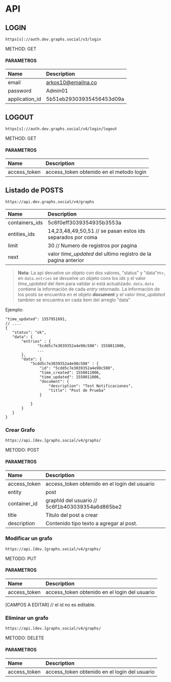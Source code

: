 # API

## LOGIN
```
https[s]://auth.dev.graphs.social/v3/login
```
METHOD: GET

#### PARAMETROS
Name           | Description                       
:------------- |:----------------------------------
email          | arkos10@emailna.co 
password       | Admin01          
application_id | 5b51eb29303935456453d09a

## LOGOUT
```
https[s]://auth.dev.graphs.social/v4/login/logout
```
METHOD: GET

#### PARAMETROS
Name           | Description                       
:------------- |:----------------------------------
access_token          | access_token obtenido en el metodo login           

## Listado de POSTS
```
https://api.dev.graphs.social/v4/graphs
```

Name           | Description                       
:------------- |:----------------------------------
containers_ids | 5c6f0eff3039354935b3553a
entities_ids   | 14,23,48,49,50,51 // se pasan estos ids separados por coma
limit          | 30 // Numero de registros por pagina
next           | valor _time_updated_ del ultimo registro de la pagina anterior

 
> **Nota**: La api devuelve un objeto con dos valores, "status" y "data"m=, en `data.entries`
se devuelve un objeto cons los _ids_  y el valor  _time_updated_ del item para validar si está
actualizado. `data.data` contiene la información
de cada _entry_  retornado. La información de los posts se encuentra en
el objeto **document** y el valor _time_updated_  tambien se encuentra en cada item del arreglo "data"
 
 Ejemplo:
 ```
"time_updated": 1557951691,
// ....
{
    "status": "ok",
    "data": {
        "entries" : {
               "5cdd5c7e3039352a4e98c508": 1558011006,
               ...
        },
        "data": {
            "5cdd5c7e3039352a4e98c508" : {
                "id": "5cdd5c7e3039352a4e98c508",
                "time_created": 1558011006,
                "time_updated": 1558011006,
                "document": {
                    "description": "Test Notificaciones",
                    "title": "Post de Prueba"
                }
      
            }      
        }
    }
}

```


### Crear Grafo
```angular2html
https://api.[dev.]graphs.social/v4/graphs/
```
METODO: POST
#### PARAMETROS
Name                 |Description                                          
:--------------------|:----------------------------------------------------
access_token         |access_token obtenido en el login del usuario
entity               | post
container_id         | graphId del usuario // 5c6f1b403039354a6d865be2           
title                | Titulo del post a crear
description          | Contenido tipo texto a agregar al post.        

### Modificar un grafo
```angular2html
https://api.[dev.]graphs.social/v4/graphs/
```
METODO: PUT
#### PARAMETROS
Name                 |Description                                          
:--------------------|:----------------------------------------------------
access_token         |access_token obtenido en el login del usuario
[CAMPOS A EDITAR] // el id no es editable.


### Eliminar un grafo
```angular2html
https://api.[dev.]graphs.social/v4/graphs/
```
METODO: DELETE
#### PARAMETROS
Name                 |Description                                          
:--------------------|:----------------------------------------------------
access_token         |access_token obtenido en el login del usuario








